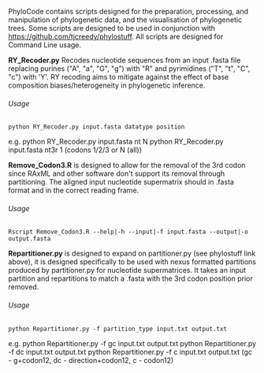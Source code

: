 PhyloCode contains scripts designed for the preparation, processing, and manipulation of phylogenetic data, and the visualisation of phylogenetic trees. 
Some scripts are designed to be used in conjunction with https://github.com/tjcreedy/phylostuff. 
All scripts are designed for Command Line usage.




**RY_Recoder.py** Recodes nucleotide sequences from an input .fasta file replacing purines ("A", "a", "G", "g") with "R" and pyrimidines ("T", "t", "C", "c") with 'Y'. RY recoding aims to mitigate against the effect of base composition biases/heterogeneity in phylogenetic inference. 
###### Usage
    python RY_Recoder.py input.fasta datatype position
e.g. 
    python RY_Recoder.py input.fasta nt N
    python RY_Recoder.py input.fasta nt3r 1
(codons 1/2/3 or N (all))




**Remove_Codon3.R** is designed to allow for the removal of the 3rd codon since RAxML and other software don't support its removal through partitioning. The aligned input nucleotide supermatrix should in .fasta format and in the correct reading frame.
###### Usage
    Rscript Remove_Codon3.R --help|-h --input|-f input.fasta --output|-o output.fasta




**Repartitioner.py** is designed to expand on partitioner.py (see phylostuff link above), it is designed specifically to be used with nexus formatted partitions produced by partitioner.py for nucleotide supermatrices. It takes an input partition and repartitions to match a .fasta with the 3rd codon position prior removed.
###### Usage
    python Repartitioner.py -f partition_type input.txt output.txt
e.g. 
    python Repartitioner.py -f gc input.txt output.txt
    python Repartitioner.py -f dc input.txt output.txt
    python Repartitioner.py -f c input.txt output.txt
(gc - g+codon12, dc - direction+codon12, c - codon12)
